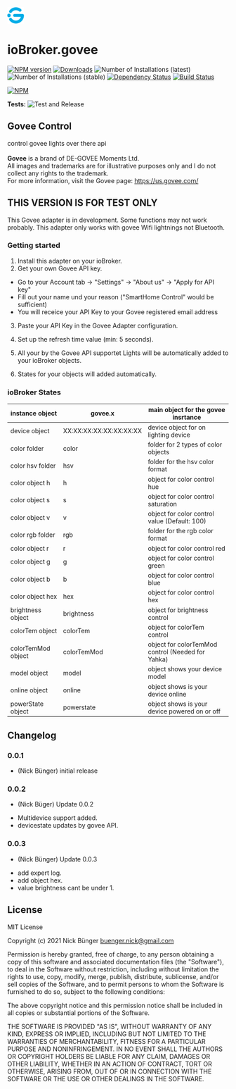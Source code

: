![Logo](admin/govee.png)
# ioBroker.govee

[![NPM version](https://img.shields.io/npm/v/iobroker.govee.svg)](https://www.npmjs.com/package/iobroker.govee)
[![Downloads](https://img.shields.io/npm/dm/iobroker.govee.svg)](https://www.npmjs.com/package/iobroker.govee)
![Number of Installations (latest)](https://iobroker.live/badges/govee-installed.svg)
![Number of Installations (stable)](https://iobroker.live/badges/govee-stable.svg)
[![Dependency Status](https://img.shields.io/david/nbuenger/iobroker.govee.svg)](https://david-dm.org/nbuenger/iobroker.govee)
[![Build Status](https://travis-ci.com/nbuenger/ioBroker.govee.svg?branch=main)](https://travis-ci.com/nbuenger/ioBroker.govee)


[![NPM](https://nodei.co/npm/iobroker.govee.png?downloads=true)](https://nodei.co/npm/iobroker.govee/)

**Tests:** ![Test and Release](https://github.com/nbuenger/ioBroker.govee/workflows/Test%20and%20Release/badge.svg)

## Govee Control

control govee lights over there api<br><br>
**Govee** is a brand of DE-GOVEE Moments Ltd.<br>
All images and trademarks are for illustrative purposes only and I do not collect any rights to the trademark.<br>
For more information, visit the Govee page: https://us.govee.com/ 


## THIS VERSION IS FOR TEST ONLY
This Govee adapter is in development. Some functions may not work probably.
This adapter only works with govee Wifi lightnings not Bluetooth.

### Getting started

1. Install this adapter on your ioBroker.
2. Get your own Govee API key.
 - Go to your Account tab -> "Settings" -> "About us" -> "Apply for API key"
 - Fill out your name und your reason ("SmartHome Control" would be sufficient)
 - You will receice your API Key to your Govee registered email address

3. Paste your API Key in the Govee Adapter configuration.
4. Set up the refresh time value (min: 5 seconds).

5. All your by the Govee API supportet Lights will be automatically added to your ioBroker objects.
6. States for your objects will added automatically.

### ioBroker States ####

| instance object    | govee.x                 | main object for the govee insrtance               |
| --- | --- | --- |
| device object      | XX:XX:XX:XX:XX:XX:XX:XX | device object for on lighting device              |
| color folder       | color                   | folder for 2 types of color objects               |
| color hsv folder   | hsv                     | folder for the hsv color format                   |
| color object h     | h                       | object for color control hue                      |
| color object s     | s                       | object for color control saturation               |
| color object v     | v                       | object for color control value (Default: 100)     |
| color rgb folder   | rgb                     | folder for the rgb color format                   |
| color object r     | r                       | object for color control red                      |
| color object g     | g                       | object for color control green                    |
| color object b     | b                       | object for color control blue                     |
| color object hex   | hex                     | object for color control hex                      |
| brightness object  | brightness              | object for brightness control                     |
| colorTem object    | colorTem                | object for colorTem control                       |
| colorTemMod object | colorTemMod             | object for colorTemMod control (Needed for Yahka) |
| model object       | model                   | object shows your device model                    |
| online object      | online                  | object shows is your device online                |
| powerState object  | powerstate              | object shows is your device powered on or off     |

## Changelog

### 0.0.1
* (Nick Bünger) initial release

### 0.0.2
* (Nick Büger) Update 0.0.2
 - Multidevice support added.
 - devicestate updates by govee API.

### 0.0.3
* (Nick Bünger) Update 0.0.3
 - add expert log.
 - add object hex.
 - value brightness cant be under 1.

## License
MIT License

Copyright (c) 2021 Nick Bünger <buenger.nick@gmail.com>

Permission is hereby granted, free of charge, to any person obtaining a copy
of this software and associated documentation files (the "Software"), to deal
in the Software without restriction, including without limitation the rights
to use, copy, modify, merge, publish, distribute, sublicense, and/or sell
copies of the Software, and to permit persons to whom the Software is
furnished to do so, subject to the following conditions:

The above copyright notice and this permission notice shall be included in all
copies or substantial portions of the Software.

THE SOFTWARE IS PROVIDED "AS IS", WITHOUT WARRANTY OF ANY KIND, EXPRESS OR
IMPLIED, INCLUDING BUT NOT LIMITED TO THE WARRANTIES OF MERCHANTABILITY,
FITNESS FOR A PARTICULAR PURPOSE AND NONINFRINGEMENT. IN NO EVENT SHALL THE
AUTHORS OR COPYRIGHT HOLDERS BE LIABLE FOR ANY CLAIM, DAMAGES OR OTHER
LIABILITY, WHETHER IN AN ACTION OF CONTRACT, TORT OR OTHERWISE, ARISING FROM,
OUT OF OR IN CONNECTION WITH THE SOFTWARE OR THE USE OR OTHER DEALINGS IN THE
SOFTWARE.

